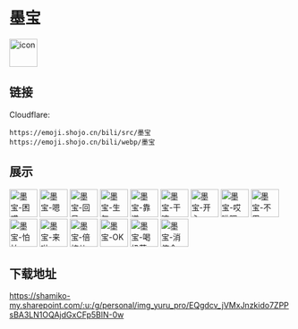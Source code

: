 # 墨宝
<img src="https://emoji.shojo.cn/bili/src/墨宝/icon.png" width="50" height="50" alt="icon">

## 链接
Cloudflare:
```
https://emoji.shojo.cn/bili/src/墨宝
https://emoji.shojo.cn/bili/webp/墨宝
```
## 展示
<img src="https://emoji.shojo.cn/bili/src/墨宝/墨宝-困惑.png" width="50" height="50" alt="墨宝-困惑">
<img src="https://emoji.shojo.cn/bili/src/墨宝/墨宝-嗯.png" width="50" height="50" alt="墨宝-嗯">
<img src="https://emoji.shojo.cn/bili/src/墨宝/墨宝-回见.png" width="50" height="50" alt="墨宝-回见">
<img src="https://emoji.shojo.cn/bili/src/墨宝/墨宝-生气.png" width="50" height="50" alt="墨宝-生气">
<img src="https://emoji.shojo.cn/bili/src/墨宝/墨宝-靠谱.png" width="50" height="50" alt="墨宝-靠谱">
<img src="https://emoji.shojo.cn/bili/src/墨宝/墨宝-干嘛.png" width="50" height="50" alt="墨宝-干嘛">
<img src="https://emoji.shojo.cn/bili/src/墨宝/墨宝-开心.png" width="50" height="50" alt="墨宝-开心">
<img src="https://emoji.shojo.cn/bili/src/墨宝/墨宝-哎哟喂.png" width="50" height="50" alt="墨宝-哎哟喂">
<img src="https://emoji.shojo.cn/bili/src/墨宝/墨宝-不用.png" width="50" height="50" alt="墨宝-不用">
<img src="https://emoji.shojo.cn/bili/src/墨宝/墨宝-怕怕.png" width="50" height="50" alt="墨宝-怕怕">
<img src="https://emoji.shojo.cn/bili/src/墨宝/墨宝-来啦.png" width="50" height="50" alt="墨宝-来啦">
<img src="https://emoji.shojo.cn/bili/src/墨宝/墨宝-倍棒儿.png" width="50" height="50" alt="墨宝-倍棒儿">
<img src="https://emoji.shojo.cn/bili/src/墨宝/墨宝-OK.png" width="50" height="50" alt="墨宝-OK">
<img src="https://emoji.shojo.cn/bili/src/墨宝/墨宝-喝奶茶.png" width="50" height="50" alt="墨宝-喝奶茶">
<img src="https://emoji.shojo.cn/bili/src/墨宝/墨宝-消停会.png" width="50" height="50" alt="墨宝-消停会">

## 下载地址

https://shamiko-my.sharepoint.com/:u:/g/personal/img_yuru_pro/EQgdcv_jVMxJnzkido7ZPPsBA3LN1OQAjdGxCFp5BlN-0w